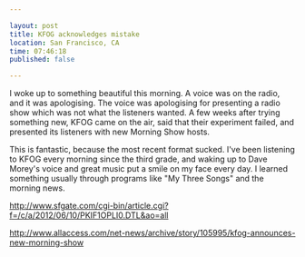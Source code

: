 ```yaml
---

layout: post
title: KFOG acknowledges mistake
location: San Francisco, CA
time: 07:46:18
published: false

---
```


I woke up to something beautiful this morning. A voice was on the radio, and it was apologising. The voice was apologising for presenting a radio show which was not what the listeners wanted. A few weeks after trying something new, KFOG came on the air, said that their experiment failed, and presented its listeners with new Morning Show hosts.

This is fantastic, because the most recent format sucked. I've been listening to KFOG every morning since the third grade, and waking up to Dave Morey's voice and great music put a smile on my face every day. I learned something usually through programs like "My Three Songs" and the morning news.

http://www.sfgate.com/cgi-bin/article.cgi?f=/c/a/2012/06/10/PKIF1OPLI0.DTL&ao=all

http://www.allaccess.com/net-news/archive/story/105995/kfog-announces-new-morning-show

